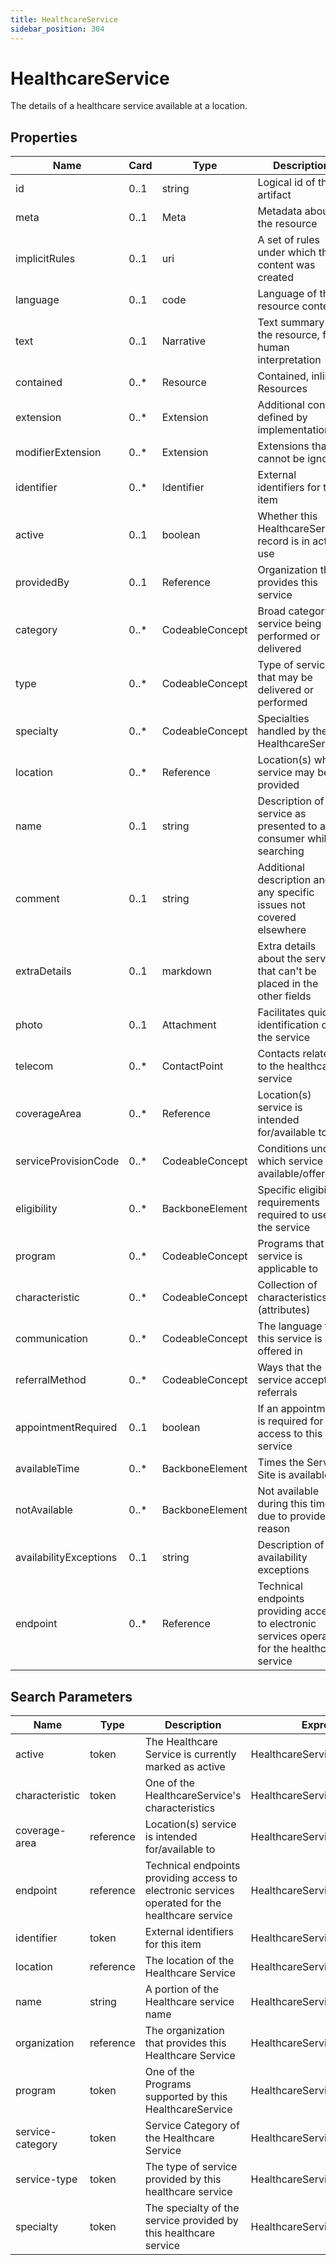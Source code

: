 ```yaml
---
title: HealthcareService
sidebar_position: 304
---
```


# HealthcareService

The details of a healthcare service available at a location.

## Properties

| Name                   | Card  | Type            | Description                                                                                     |
| ---------------------- | ----- | --------------- | ----------------------------------------------------------------------------------------------- |
| id                     | 0..1  | string          | Logical id of this artifact                                                                     |
| meta                   | 0..1  | Meta            | Metadata about the resource                                                                     |
| implicitRules          | 0..1  | uri             | A set of rules under which this content was created                                             |
| language               | 0..1  | code            | Language of the resource content                                                                |
| text                   | 0..1  | Narrative       | Text summary of the resource, for human interpretation                                          |
| contained              | 0..\* | Resource        | Contained, inline Resources                                                                     |
| extension              | 0..\* | Extension       | Additional content defined by implementations                                                   |
| modifierExtension      | 0..\* | Extension       | Extensions that cannot be ignored                                                               |
| identifier             | 0..\* | Identifier      | External identifiers for this item                                                              |
| active                 | 0..1  | boolean         | Whether this HealthcareService record is in active use                                          |
| providedBy             | 0..1  | Reference       | Organization that provides this service                                                         |
| category               | 0..\* | CodeableConcept | Broad category of service being performed or delivered                                          |
| type                   | 0..\* | CodeableConcept | Type of service that may be delivered or performed                                              |
| specialty              | 0..\* | CodeableConcept | Specialties handled by the HealthcareService                                                    |
| location               | 0..\* | Reference       | Location(s) where service may be provided                                                       |
| name                   | 0..1  | string          | Description of service as presented to a consumer while searching                               |
| comment                | 0..1  | string          | Additional description and/or any specific issues not covered elsewhere                         |
| extraDetails           | 0..1  | markdown        | Extra details about the service that can't be placed in the other fields                        |
| photo                  | 0..1  | Attachment      | Facilitates quick identification of the service                                                 |
| telecom                | 0..\* | ContactPoint    | Contacts related to the healthcare service                                                      |
| coverageArea           | 0..\* | Reference       | Location(s) service is intended for/available to                                                |
| serviceProvisionCode   | 0..\* | CodeableConcept | Conditions under which service is available/offered                                             |
| eligibility            | 0..\* | BackboneElement | Specific eligibility requirements required to use the service                                   |
| program                | 0..\* | CodeableConcept | Programs that this service is applicable to                                                     |
| characteristic         | 0..\* | CodeableConcept | Collection of characteristics (attributes)                                                      |
| communication          | 0..\* | CodeableConcept | The language that this service is offered in                                                    |
| referralMethod         | 0..\* | CodeableConcept | Ways that the service accepts referrals                                                         |
| appointmentRequired    | 0..1  | boolean         | If an appointment is required for access to this service                                        |
| availableTime          | 0..\* | BackboneElement | Times the Service Site is available                                                             |
| notAvailable           | 0..\* | BackboneElement | Not available during this time due to provided reason                                           |
| availabilityExceptions | 0..1  | string          | Description of availability exceptions                                                          |
| endpoint               | 0..\* | Reference       | Technical endpoints providing access to electronic services operated for the healthcare service |

## Search Parameters

| Name             | Type      | Description                                                                                     | Expression                       |
| ---------------- | --------- | ----------------------------------------------------------------------------------------------- | -------------------------------- |
| active           | token     | The Healthcare Service is currently marked as active                                            | HealthcareService.active         |
| characteristic   | token     | One of the HealthcareService's characteristics                                                  | HealthcareService.characteristic |
| coverage-area    | reference | Location(s) service is intended for/available to                                                | HealthcareService.coverageArea   |
| endpoint         | reference | Technical endpoints providing access to electronic services operated for the healthcare service | HealthcareService.endpoint       |
| identifier       | token     | External identifiers for this item                                                              | HealthcareService.identifier     |
| location         | reference | The location of the Healthcare Service                                                          | HealthcareService.location       |
| name             | string    | A portion of the Healthcare service name                                                        | HealthcareService.name           |
| organization     | reference | The organization that provides this Healthcare Service                                          | HealthcareService.providedBy     |
| program          | token     | One of the Programs supported by this HealthcareService                                         | HealthcareService.program        |
| service-category | token     | Service Category of the Healthcare Service                                                      | HealthcareService.category       |
| service-type     | token     | The type of service provided by this healthcare service                                         | HealthcareService.type           |
| specialty        | token     | The specialty of the service provided by this healthcare service                                | HealthcareService.specialty      |
